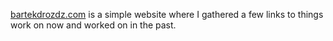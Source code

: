 [bartekdrozdz.com](https://bartekdrozdz.com) is a simple website where I gathered a few links to things work on now and worked on in the past. 